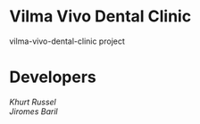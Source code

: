 # Vilma Vivo Dental Clinic
vilma-vivo-dental-clinic project

<h1>Developers</h1>
<i>Khurt Russel</i> <br>
<i>Jiromes Baril</i> <br>
